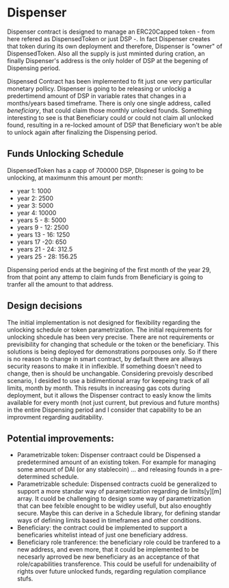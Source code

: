 # Dispenser

Dispenser contract is designed to manage an ERC20Capped token - from here refered as DispensedToken or just DSP -. In fact Dispenser creates that token during its own deployment and therefore, Dispenser is "owner" of DispensedToken. Also all the supply is just mminted during cration, an finally Dispenser's address is the only holder of DSP at the begening of Dispensing period. 


Dispensed Contract has been implemented to fit just one very particullar monetary pollicy. Dispenser is going to be releasing or unlockig a predertimend amount of DSP in variable rates that changes in a months/years based timeframe. 
There is only one single address, called *beneficiary*, that could claim those monthly unlocked founds. Something interesting to see is that Beneficiary could or could not claim all unlocked found, resulting in a re-locked amount of DSP that Beneficiary won't be able to unlock again after finalizing the Dispensing period. 

## Funds Unlocking Schedule
DispensedToken has a capp of 700000 DSP, DIspneser is going to be unlocking, at maximunm this amount per month:
- year 1: 1000
- year 2: 2500
- year 3: 5000
- year 4: 10000
- years 5 - 8: 5000
- years 9 - 12: 2500
- years 13 - 16: 1250
- years 17 -20: 650
- years 21 - 24: 312.5
- years 25 - 28: 156.25

Dispensing period ends at the begining of the first month of the year 29, from that point any attemp to claim funds from Beneficiary is going to tranfer all the amount to that address.

## Design decisions
The initial implementation is not designed for flexibility regarding the unlocking schedule or token parametrization. The initial requirements for unlocking shcedule has been very precise. There are not requirements or previsibility for changing that schedule or the token or the beneficiary. This solutions is being deployed for demonstrations porpouses only. So if there is no reason to change in smart contract, by default there are allways security reasons to make it in inflexible. If something doesn't need to change, then is should be unchangable.
Considering prevoisly described scenario, I desided to use a bidimentional array for keepeing track of all limits, month by month. This results in increasing gas cots during deployment, but it allows the Dispenser contract to easly know the limits available for every month (not just current, but previous and future months) in the entire Dispensing period and I consider that capability to be an improvment regarding auditability.

## Potential improvements:
- Parametrizable token: Dispenser contraact could be Dispensed a predetermined amount of an existing token. For example for managing some amount of DAI (or any stablecoin) ... and releasing founds in a pre-determined schedule.
- Parametrizable schedule: Dispensed contracts cuold be generalized to support a more standar way of parametrization regarding de limits[y][m] array. It cuold be challenging to design some way of parametrization that can bee felxible enought to be widley usefull, but also enoughtly secure. Maybe this can derive in a Schedule library, for defining standar ways of defining limits based in timeframes and other conditions.
- Beneficiary: the contract could be implemented to support a beneficaries whitelist intead of just one beneficiary address.
- Beneficiary role tranference: the beneficiary role could be tranfered to a new address, and even more, that it could be implemented to be necesarly aprroved be new beneficiary as an acceptance of that role/capabilities transference. This could be usefull for undenaibility of rights over future unlocked funds, regarding regulation compliance stufs.

